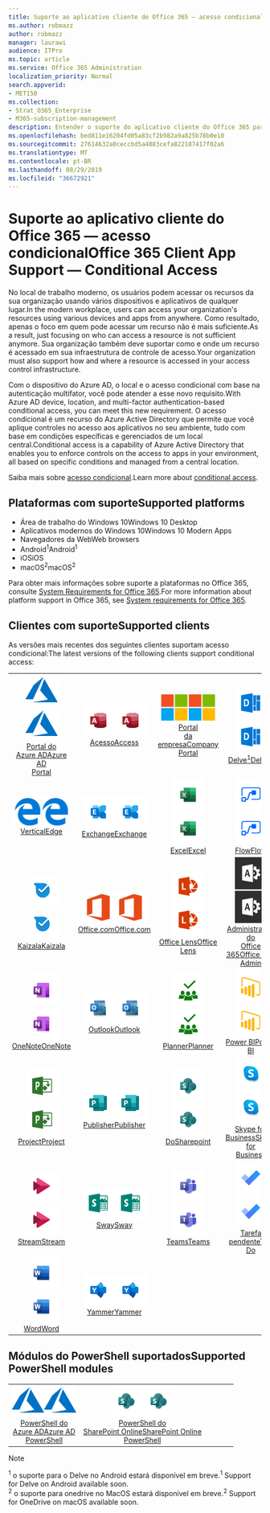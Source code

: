 ```yaml
---
title: Suporte ao aplicativo cliente do Office 365 — acesso condicional
ms.author: robmazz
author: robmazz
manager: laurawi
audience: ITPro
ms.topic: article
ms.service: Office 365 Administration
localization_priority: Normal
search.appverid:
- MET150
ms.collection:
- Strat_O365_Enterprise
- M365-subscription-management
description: Entender o suporte do aplicativo cliente do Office 365 para acesso condicional
ms.openlocfilehash: bed811e16204fd05a83cf2b982a9a825b78b0e10
ms.sourcegitcommit: 27614632a0ceccbd5a4083cefa822187417f02a6
ms.translationtype: MT
ms.contentlocale: pt-BR
ms.lasthandoff: 08/29/2019
ms.locfileid: "36672921"
---
```

# <a name="office-365-client-app-support--conditional-access"></a><span data-ttu-id="be8ca-103">Suporte ao aplicativo cliente do Office 365 — acesso condicional</span><span class="sxs-lookup"><span data-stu-id="be8ca-103">Office 365 Client App Support — Conditional Access</span></span>

<span data-ttu-id="be8ca-104">No local de trabalho moderno, os usuários podem acessar os recursos da sua organização usando vários dispositivos e aplicativos de qualquer lugar.</span><span class="sxs-lookup"><span data-stu-id="be8ca-104">In the modern workplace, users can access your organization's resources using various devices and apps from anywhere.</span></span> <span data-ttu-id="be8ca-105">Como resultado, apenas o foco em quem pode acessar um recurso não é mais suficiente.</span><span class="sxs-lookup"><span data-stu-id="be8ca-105">As a result, just focusing on who can access a resource is not sufficient anymore.</span></span> <span data-ttu-id="be8ca-106">Sua organização também deve suportar como e onde um recurso é acessado em sua infraestrutura de controle de acesso.</span><span class="sxs-lookup"><span data-stu-id="be8ca-106">Your organization must also support how and where a resource is accessed in your access control infrastructure.</span></span>

<span data-ttu-id="be8ca-107">Com o dispositivo do Azure AD, o local e o acesso condicional com base na autenticação multifator, você pode atender a esse novo requisito.</span><span class="sxs-lookup"><span data-stu-id="be8ca-107">With Azure AD device, location, and multi-factor authentication-based conditional access, you can meet this new requirement.</span></span> <span data-ttu-id="be8ca-108">O acesso condicional é um recurso do Azure Active Directory que permite que você aplique controles no acesso aos aplicativos no seu ambiente, tudo com base em condições específicas e gerenciados de um local central.</span><span class="sxs-lookup"><span data-stu-id="be8ca-108">Conditional access is a capability of Azure Active Directory that enables you to enforce controls on the access to apps in your environment, all based on specific conditions and managed from a central location.</span></span>

<span data-ttu-id="be8ca-109">Saiba mais sobre [acesso condicional](https://docs.microsoft.com/azure/active-directory/conditional-access/).</span><span class="sxs-lookup"><span data-stu-id="be8ca-109">Learn more about [conditional access](https://docs.microsoft.com/azure/active-directory/conditional-access/).</span></span>

## <a name="supported-platforms"></a><span data-ttu-id="be8ca-110">Plataformas com suporte</span><span class="sxs-lookup"><span data-stu-id="be8ca-110">Supported platforms</span></span>

 - <span data-ttu-id="be8ca-111">Área de trabalho do Windows 10</span><span class="sxs-lookup"><span data-stu-id="be8ca-111">Windows 10 Desktop</span></span>
 - <span data-ttu-id="be8ca-112">Aplicativos modernos do Windows 10</span><span class="sxs-lookup"><span data-stu-id="be8ca-112">Windows 10 Modern Apps</span></span>
 - <span data-ttu-id="be8ca-113">Navegadores da Web</span><span class="sxs-lookup"><span data-stu-id="be8ca-113">Web browsers</span></span>
 - <span data-ttu-id="be8ca-114">Android<sup>1</sup></span><span class="sxs-lookup"><span data-stu-id="be8ca-114">Android<sup>1</sup></span></span>
 - <span data-ttu-id="be8ca-115">iOS</span><span class="sxs-lookup"><span data-stu-id="be8ca-115">iOS</span></span>
 - <span data-ttu-id="be8ca-116">macOS<sup>2</sup></span><span class="sxs-lookup"><span data-stu-id="be8ca-116">macOS<sup>2</sup></span></span>

<span data-ttu-id="be8ca-117">Para obter mais informações sobre suporte a plataformas no Office 365, consulte [System Requirements for Office 365](https://products.office.com/office-system-requirements).</span><span class="sxs-lookup"><span data-stu-id="be8ca-117">For more information about platform support in Office 365, see [System requirements for Office 365](https://products.office.com/office-system-requirements).</span></span>

## <a name="supported-clients"></a><span data-ttu-id="be8ca-118">Clientes com suporte</span><span class="sxs-lookup"><span data-stu-id="be8ca-118">Supported clients</span></span>

<span data-ttu-id="be8ca-119">As versões mais recentes dos seguintes clientes suportam acesso condicional:</span><span class="sxs-lookup"><span data-stu-id="be8ca-119">The latest versions of the following clients support conditional access:</span></span>

| | | | | | |
|:---:|:---:|:---:|:---:|:---:|:---:|
| <span data-ttu-id="be8ca-120">![Ícone do Azure](media/o365-azure-64x64.png)</span><span class="sxs-lookup"><span data-stu-id="be8ca-120">![Azure icon](media/o365-azure-64x64.png)</span></span> <br> [<span data-ttu-id="be8ca-121">Portal do <br> Azure AD</span><span class="sxs-lookup"><span data-stu-id="be8ca-121">Azure AD <br> Portal </span></span>](https://azure.microsoft.com/features/azure-portal/) | <span data-ttu-id="be8ca-122">![Ícone do Access](media/o365-access-64x64.png)</span><span class="sxs-lookup"><span data-stu-id="be8ca-122">![Access icon](media/o365-access-64x64.png)</span></span> <br> [<span data-ttu-id="be8ca-123">Acesso</span><span class="sxs-lookup"><span data-stu-id="be8ca-123">Access</span></span>](https://products.office.com/access) | <span data-ttu-id="be8ca-124">![Ícone do portal da empresa](media/o365-microsoft-64x64.png)</span><span class="sxs-lookup"><span data-stu-id="be8ca-124">![Company portal icon](media/o365-microsoft-64x64.png)</span></span> <br> [<span data-ttu-id="be8ca-125">Portal <br> da empresa</span><span class="sxs-lookup"><span data-stu-id="be8ca-125">Company <br> Portal </span></span>](https://docs.microsoft.com/intune-user-help/sign-in-to-the-company-portal)  | <span data-ttu-id="be8ca-126">![Ícone do Delve](media/o365-delve-64x64.png)</span><span class="sxs-lookup"><span data-stu-id="be8ca-126">![Delve icon](media/o365-delve-64x64.png)</span></span> <br> [<span data-ttu-id="be8ca-127">Delve<sup>1</sup></span><span class="sxs-lookup"><span data-stu-id="be8ca-127">Delve<sup>1</sup></span></span>](https://products.office.com/business/intelligent-search) | <span data-ttu-id="be8ca-128">![Ícone do Dynamics 365](media/o365-dynamics365-64x64.png)</span><span class="sxs-lookup"><span data-stu-id="be8ca-128">![Dynamics 365 icon](media/o365-dynamics365-64x64.png)</span></span> <br> [<span data-ttu-id="be8ca-129">Dynamics 365</span><span class="sxs-lookup"><span data-stu-id="be8ca-129">Dynamics 365</span></span>](https://dynamics.microsoft.com) 
| <span data-ttu-id="be8ca-130">![Ícone de borda](media/o365-edge-64x64.png)</span><span class="sxs-lookup"><span data-stu-id="be8ca-130">![Edge icon](media/o365-edge-64x64.png)</span></span> <br> [<span data-ttu-id="be8ca-131">Vertical</span><span class="sxs-lookup"><span data-stu-id="be8ca-131">Edge</span></span>](https://www.microsoft.com/windows/microsoft-edge) | <span data-ttu-id="be8ca-132">![Ícone do Exchange](media/o365-exchange-64x64.png)</span><span class="sxs-lookup"><span data-stu-id="be8ca-132">![Exchange icon](media/o365-exchange-64x64.png)</span></span> <br> [<span data-ttu-id="be8ca-133">Exchange</span><span class="sxs-lookup"><span data-stu-id="be8ca-133">Exchange</span></span>](https://products.office.com/exchange/exchange-online) | <span data-ttu-id="be8ca-134">![Ícone do Excel](media/o365-excel-64x64.png)</span><span class="sxs-lookup"><span data-stu-id="be8ca-134">![Excel icon](media/o365-excel-64x64.png)</span></span> <br> [<span data-ttu-id="be8ca-135">Excel</span><span class="sxs-lookup"><span data-stu-id="be8ca-135">Excel</span></span>](https://products.office.com/excel) | <span data-ttu-id="be8ca-136">![Ícone de fluxo](media/o365-flow-64x64.png)</span><span class="sxs-lookup"><span data-stu-id="be8ca-136">![Flow icon](media/o365-flow-64x64.png)</span></span> <br> [<span data-ttu-id="be8ca-137">Flow</span><span class="sxs-lookup"><span data-stu-id="be8ca-137">Flow</span></span>](https://flow.microsoft.com) | <span data-ttu-id="be8ca-138">![Ícone de formulários](media/o365-forms-64x64.png)</span><span class="sxs-lookup"><span data-stu-id="be8ca-138">![Forms icon](media/o365-forms-64x64.png)</span></span> <br> [<span data-ttu-id="be8ca-139">Forms</span><span class="sxs-lookup"><span data-stu-id="be8ca-139">Forms</span></span>](https://flow.microsoft.com/connectors/shared_microsoftforms/microsoft-forms/) 
| <span data-ttu-id="be8ca-140">![Ícone de Kaizala](media/o365-kaizala-64x64.png)</span><span class="sxs-lookup"><span data-stu-id="be8ca-140">![Kaizala icon](media/o365-kaizala-64x64.png)</span></span> <br> [<span data-ttu-id="be8ca-141">Kaizala</span><span class="sxs-lookup"><span data-stu-id="be8ca-141">Kaizala</span></span>](https://products.office.com/en/business/microsoft-kaizala) | <span data-ttu-id="be8ca-142">![Ícone de Office.com](media/o365-office-64x64.png)</span><span class="sxs-lookup"><span data-stu-id="be8ca-142">![Office.com icon](media/o365-office-64x64.png)</span></span> <br> [<span data-ttu-id="be8ca-143">Office.com</span><span class="sxs-lookup"><span data-stu-id="be8ca-143">Office.com</span></span>](https://www.office.com/) | <span data-ttu-id="be8ca-144">![Ícone de lente](media/o365-lens-64x64.png)</span><span class="sxs-lookup"><span data-stu-id="be8ca-144">![Lens icon](media/o365-lens-64x64.png)</span></span> <br> [<span data-ttu-id="be8ca-145">Office Lens</span><span class="sxs-lookup"><span data-stu-id="be8ca-145">Office Lens</span></span>](https://www.microsoft.com/p/office-lens/9wzdncrfj3t8?activetab=pivot%3Aoverviewtab) | <span data-ttu-id="be8ca-146">![Ícone de administração do Office 365](media/o365-o365admin-64x64.png)</span><span class="sxs-lookup"><span data-stu-id="be8ca-146">![Office 365 Admin icon](media/o365-o365admin-64x64.png)</span></span> <br> [<span data-ttu-id="be8ca-147">Administração do <br> Office 365</span><span class="sxs-lookup"><span data-stu-id="be8ca-147">Office 365 <br> Admin</span></span>](https://products.office.com/business/manage-office-365-admin-app) | <span data-ttu-id="be8ca-148">![Ícone do OneDrive for Business](media/o365-OneDrive-64x64.png)</span><span class="sxs-lookup"><span data-stu-id="be8ca-148">![OneDrive for Business icon](media/o365-OneDrive-64x64.png)</span></span> <br> [<span data-ttu-id="be8ca-149">OneDrive<sup>2</sup></span><span class="sxs-lookup"><span data-stu-id="be8ca-149">OneDrive<sup>2</sup></span></span>](https://products.office.com/onedrive-for-business/online-cloud-storage) 
| <span data-ttu-id="be8ca-150">![Ícone do OneNote](media/o365-OneNote-64x64.png)</span><span class="sxs-lookup"><span data-stu-id="be8ca-150">![OneNote icon](media/o365-OneNote-64x64.png)</span></span> <br> [<span data-ttu-id="be8ca-151">OneNote</span><span class="sxs-lookup"><span data-stu-id="be8ca-151">OneNote</span></span>](https://products.office.com/onenote) | <span data-ttu-id="be8ca-152">![Ícone do Outlook](media/o365-outlook-64x64.png)</span><span class="sxs-lookup"><span data-stu-id="be8ca-152">![Outlook icon](media/o365-outlook-64x64.png)</span></span> <br> [<span data-ttu-id="be8ca-153">Outlook</span><span class="sxs-lookup"><span data-stu-id="be8ca-153">Outlook</span></span>](https://products.office.com/outlook) | <span data-ttu-id="be8ca-154">![Ícone do Planner](media/o365-planner-64x64.png)</span><span class="sxs-lookup"><span data-stu-id="be8ca-154">![Planner icon](media/o365-planner-64x64.png)</span></span> <br> [<span data-ttu-id="be8ca-155">Planner</span><span class="sxs-lookup"><span data-stu-id="be8ca-155">Planner</span></span>](https://products.office.com/business/task-management-software) | <span data-ttu-id="be8ca-156">![Ícone do PowerBI](media/o365-powerbi-64x64.png)</span><span class="sxs-lookup"><span data-stu-id="be8ca-156">![PowerBI icon](media/o365-powerbi-64x64.png)</span></span> <br> [<span data-ttu-id="be8ca-157">Power BI</span><span class="sxs-lookup"><span data-stu-id="be8ca-157">Power BI</span></span>](https://powerbi.microsoft.com) | <span data-ttu-id="be8ca-158">![Ícone do PowerPoint](media/o365-powerpoint-64x64.png)</span><span class="sxs-lookup"><span data-stu-id="be8ca-158">![PowerPoint icon](media/o365-powerpoint-64x64.png)</span></span> <br> [<span data-ttu-id="be8ca-159">PowerPoint</span><span class="sxs-lookup"><span data-stu-id="be8ca-159">PowerPoint</span></span>](https://products.office.com/powerpoint) 
| <span data-ttu-id="be8ca-160">![Ícone de projeto](media/o365-project-64x64.png)</span><span class="sxs-lookup"><span data-stu-id="be8ca-160">![Project icon](media/o365-project-64x64.png)</span></span> <br> [<span data-ttu-id="be8ca-161">Project</span><span class="sxs-lookup"><span data-stu-id="be8ca-161">Project</span></span>](https://products.office.com/project) | <span data-ttu-id="be8ca-162">![Ícone do Publisher](media/o365-publisher-64x64.png)</span><span class="sxs-lookup"><span data-stu-id="be8ca-162">![Publisher icon](media/o365-publisher-64x64.png)</span></span> <br> [<span data-ttu-id="be8ca-163">Publisher</span><span class="sxs-lookup"><span data-stu-id="be8ca-163">Publisher</span></span>](https://products.office.com/publisher) | <span data-ttu-id="be8ca-164">![Ícone do SharePoint](media/o365-sharepoint-64x64.png)</span><span class="sxs-lookup"><span data-stu-id="be8ca-164">![SharePoint icon](media/o365-sharepoint-64x64.png)</span></span> <br> [<span data-ttu-id="be8ca-165">Do</span><span class="sxs-lookup"><span data-stu-id="be8ca-165">Sharepoint</span></span>](https://products.office.com/sharepoint) | <span data-ttu-id="be8ca-166">![Ícone do Skype for Business](media/o365-skypeforbusiness-64x64.png)</span><span class="sxs-lookup"><span data-stu-id="be8ca-166">![Skype for Business icon](media/o365-skypeforbusiness-64x64.png)</span></span> <br> [<span data-ttu-id="be8ca-167">Skype for <br> Business</span><span class="sxs-lookup"><span data-stu-id="be8ca-167">Skype for <br> Business</span></span>](https://www.skype.com/business/) | <span data-ttu-id="be8ca-168">![Ícone de notas auto-adesivas](media/o365-stickynotes-64x64.png)</span><span class="sxs-lookup"><span data-stu-id="be8ca-168">![Sticky Notes icon](media/o365-stickynotes-64x64.png)</span></span> <br> [<span data-ttu-id="be8ca-169">Notas auto-adesivas</span><span class="sxs-lookup"><span data-stu-id="be8ca-169">Sticky Notes</span></span>](https://www.microsoft.com/p/microsoft-sticky-notes/9nblggh4qghw) 
| <span data-ttu-id="be8ca-170">![Ícone de fluxo](media/o365-stream-64x64.png)</span><span class="sxs-lookup"><span data-stu-id="be8ca-170">![Stream icon](media/o365-stream-64x64.png)</span></span> <br> [<span data-ttu-id="be8ca-171">Stream</span><span class="sxs-lookup"><span data-stu-id="be8ca-171">Stream</span></span>](https://stream.microsoft.com) | <span data-ttu-id="be8ca-172">![Ícone de Sway](media/o365-sway-64x64.png)</span><span class="sxs-lookup"><span data-stu-id="be8ca-172">![Sway icon](media/o365-sway-64x64.png)</span></span> <br> [<span data-ttu-id="be8ca-173">Sway</span><span class="sxs-lookup"><span data-stu-id="be8ca-173">Sway</span></span>](https://sway.com) | <span data-ttu-id="be8ca-174">![Ícone do teams](media/o365-teams-64x64.png)</span><span class="sxs-lookup"><span data-stu-id="be8ca-174">![Teams icon](media/o365-teams-64x64.png)</span></span> <br> [<span data-ttu-id="be8ca-175">Teams</span><span class="sxs-lookup"><span data-stu-id="be8ca-175">Teams</span></span>](https://products.office.com/microsoft-teams/group-chat-software) | <span data-ttu-id="be8ca-176">![Ícone de tarefas pendentes](media/o365-todo-64x64.png)</span><span class="sxs-lookup"><span data-stu-id="be8ca-176">![To-Do icon](media/o365-todo-64x64.png)</span></span> <br> [<span data-ttu-id="be8ca-177">Tarefa pendente</span><span class="sxs-lookup"><span data-stu-id="be8ca-177">To-Do</span></span>](https://todo.microsoft.com) | <span data-ttu-id="be8ca-178">![Ícone do Visio](media/o365-visio-64x64.png)</span><span class="sxs-lookup"><span data-stu-id="be8ca-178">![Visio icon](media/o365-visio-64x64.png)</span></span> <br> [<span data-ttu-id="be8ca-179">Visio</span><span class="sxs-lookup"><span data-stu-id="be8ca-179">Visio</span></span>](https://products.office.com/visio/flowchart-software) 
| <span data-ttu-id="be8ca-180">![Ícone do Word](media/o365-word-64x64.png)</span><span class="sxs-lookup"><span data-stu-id="be8ca-180">![Word icon](media/o365-word-64x64.png)</span></span> <br> [<span data-ttu-id="be8ca-181">Word</span><span class="sxs-lookup"><span data-stu-id="be8ca-181">Word</span></span>](https://products.office.com/word) | <span data-ttu-id="be8ca-182">![Ícone do Yammer](media/o365-yammer-64x64.png)</span><span class="sxs-lookup"><span data-stu-id="be8ca-182">![Yammer icon](media/o365-yammer-64x64.png)</span></span> <br> [<span data-ttu-id="be8ca-183">Yammer</span><span class="sxs-lookup"><span data-stu-id="be8ca-183">Yammer</span></span>](https://products.office.com/yammer/yammer-overview)

## <a name="supported-powershell-modules"></a><span data-ttu-id="be8ca-184">Módulos do PowerShell suportados</span><span class="sxs-lookup"><span data-stu-id="be8ca-184">Supported PowerShell modules</span></span>

| | | | | | |
|:---:|:---:|:---:|:---:|:---:|:---:|
| <span data-ttu-id="be8ca-185">![Ícone do Azure](media/o365-azure-64x64.png)</span><span class="sxs-lookup"><span data-stu-id="be8ca-185">![Azure icon](media/o365-azure-64x64.png)</span></span> <br> [<span data-ttu-id="be8ca-186">PowerShell do <br> Azure AD</span><span class="sxs-lookup"><span data-stu-id="be8ca-186">Azure AD <br> PowerShell</span></span>](https://docs.microsoft.com/powershell/azure/active-directory/overview?view=azureadps-2.0) | <span data-ttu-id="be8ca-187">![Ícone do SharePoint](media/o365-sharepoint-64x64.png)</span><span class="sxs-lookup"><span data-stu-id="be8ca-187">![SharePoint icon](media/o365-sharepoint-64x64.png)</span></span> <br> [<span data-ttu-id="be8ca-188">PowerShell do <br> SharePoint Online</span><span class="sxs-lookup"><span data-stu-id="be8ca-188">SharePoint Online <br> PowerShell</span></span>](https://docs.microsoft.com/sharepoint/manage-team-and-communication-sites-in-powershell)

> [!NOTE]
> <span data-ttu-id="be8ca-189"><sup>1</sup> o suporte para o Delve no Android estará disponível em breve.</span><span class="sxs-lookup"><span data-stu-id="be8ca-189"><sup>1</sup> Support for Delve on Android available soon.</span></span> <br>
> <span data-ttu-id="be8ca-190"><sup>2</sup> o suporte para onedrive no MacOS estará disponível em breve.</span><span class="sxs-lookup"><span data-stu-id="be8ca-190"><sup>2</sup> Support for OneDrive on macOS available soon.</span></span>
